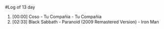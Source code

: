 #Log of 13 day

1. [00:00] Coso - Tu Compañia - Tu Compañia
1. [02:33] Black Sabbath - Paranoid (2009 Remastered Version) - Iron Man
